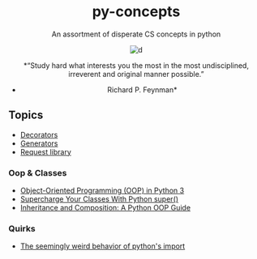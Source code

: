 <div align="center">
  
# py-concepts

An assortment of disperate CS concepts in python

![d](https://images.unsplash.com/photo-1459278558918-f94278c0f022?ixlib=rb-1.2.1&ixid=eyJhcHBfaWQiOjEyMDd9&auto=format&fit=crop&w=1052&q=801047&q=80)

*“Study hard what interests you the most in the most undisciplined, irreverent and original manner possible.”
- Richard P. Feynman*
</div>

## Topics
* [Decorators](https://realpython.com/primer-on-python-decorators/)
* [Generators](https://realpython.com/introduction-to-python-generators/)
* [Request library](https://realpython.com/python-requests/)

### Oop & Classes
* [Object-Oriented Programming (OOP) in Python 3](https://realpython.com/python3-object-oriented-programming/)
* [Supercharge Your Classes With Python super()](https://realpython.com/python-super/)
* [Inheritance and Composition: A Python OOP Guide](https://realpython.com/inheritance-composition-python/)

### Quirks
* [The seemingly weird behavior of python's import](http://python-notes.curiousefficiency.org/en/latest/python_concepts/import_traps.html) 

